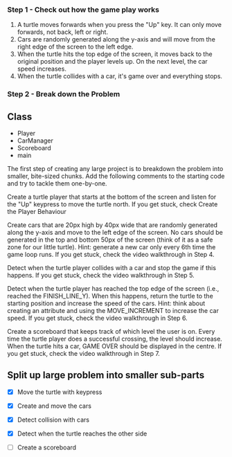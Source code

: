 ### Step 1 - Check out how the game play works

1. A turtle moves forwards when you press the "Up" key. It can only move forwards, not back, left or right.
2. Cars are randomly generated along the y-axis and will move from the right edge of the screen to the left edge.
3. When the turtle hits the top edge of the screen, it moves back to the original position and the player levels up. On the next level, the car speed increases.
4.  When the turtle collides with a car, it's game over and everything stops.

### Step 2 - Break down the Problem
 ## Class
- Player
- CarManager
- Scoreboard
- main

The first step of creating any large project is to breakdown the problem into smaller, bite-sized chunks. Add the following comments to the starting code and try to tackle them one-by-one.

Create a turtle player that starts at the bottom of the screen and listen for the "Up" keypress to move the turtle north. If you get stuck, check Create the Player Behaviour

Create cars that are 20px high by 40px wide that are randomly generated along the y-axis and move to the left edge of the screen. No cars should be generated in the top and bottom 50px of the screen (think of it as a safe zone for our little turtle). Hint: generate a new car only every 6th time the game loop runs. If you get stuck, check the video walkthrough in Step 4.

Detect when the turtle player collides with a car and stop the game if this happens. If you get stuck, check the video walkthrough in Step 5.

Detect when the turtle player has reached the top edge of the screen (i.e., reached the FINISH_LINE_Y). When this happens, return the turtle to the starting position and increase the speed of the cars. Hint: think about creating an attribute and using the MOVE_INCREMENT to increase the car speed. If you get stuck, check the video walkthrough in Step 6.

Create a scoreboard that keeps track of which level the user is on. Every time the turtle player does a successful crossing, the level should increase. When the turtle hits a car, GAME OVER should be displayed in the centre. If you get stuck, check the video walkthrough in Step 7.

## Split up large problem into smaller sub-parts

- [x] Move the turtle with keypress
- [x] Create and move the cars
- [x] Detect collision with cars
- [x] Detect when the turtle reaches the other side
- [ ] Create a scoreboard


